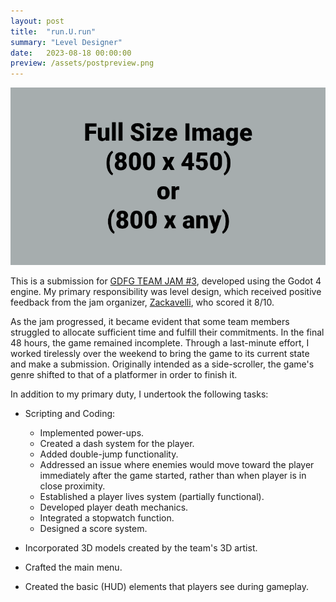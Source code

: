 ```yaml
---
layout: post
title:  "run.U.run"
summary: "Level Designer"
date:   2023-08-18 00:00:00
preview: /assets/postpreview.png
---
```


![Picture 1](/assets/fullsize.png)

This is a submission for [GDFG TEAM JAM #3](https://itch.io/jam/gdfg-team-jam-3), developed using the Godot 4 engine. My primary responsibility was level design, which received positive feedback from the jam organizer, [Zackavelli](https://twitter.com/_Zackavelli_), who scored it 8/10. 

As the jam progressed, it became evident that some team members struggled to allocate sufficient time and fulfill their commitments. In the final 48 hours, the game remained incomplete. Through a last-minute effort, I worked tirelessly over the weekend to bring the game to its current state and make a submission. Originally intended as a side-scroller, the game's genre shifted to that of a platformer in order to finish it.

In addition to my primary duty, I undertook the following tasks:

*  Scripting and Coding:

    *  Implemented power-ups.
    *  Created a dash system for the player.
    *  Added double-jump functionality.
    *  Addressed an issue where enemies would move toward the player immediately after the game started, rather than when player is in close proximity.
    *  Established a player lives system (partially functional).
    *  Developed player death mechanics.
    *  Integrated a stopwatch function.
    *  Designed a score system.
	
*  Incorporated 3D models created by the team's 3D artist.
*  Crafted the main menu.
*  Created the basic (HUD) elements that players see during gameplay.